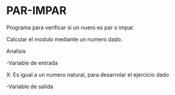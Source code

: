 # PAR-IMPAR 

Programa para verificar si un nuero es par o impar.

Calcular el modulo mediante un numero dado.

Analisis

-Variable de entrada

X: Es igual a un numero natural, para desarrolar el ejercicio dado

-Variable de salida
